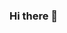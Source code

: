 ### Hi there 👋

<!--
**Leonan-Barbosa/Leonan-Barbosa** is a ✨ _special_ ✨ repository because its `README.md` (this file) appears on your GitHub profile.

Here are some ideas to get you started:

- 🔭 Trabalho atualmente com Backend
- 🌱 Estou estudando JavaScript
- 📫 ontate-me pelo e-mail: leonan_nan@hotmail.com
- 😄 Pronouns: Ele/Dele
